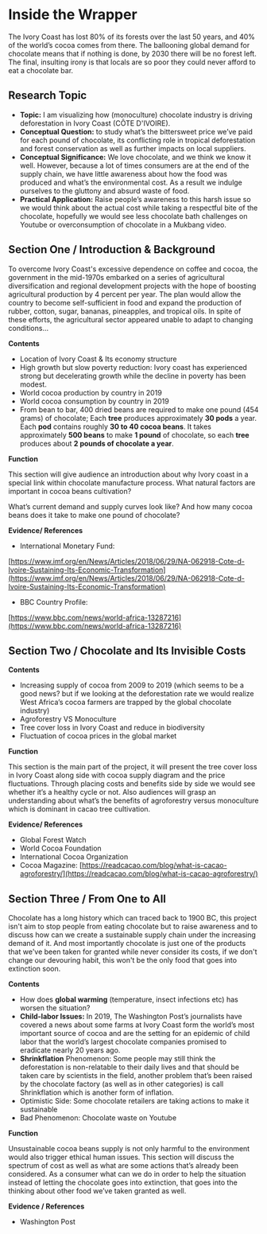 # **Inside the Wrapper**

The Ivory Coast has lost 80% of its forests over the last 50 years, and 40% of the world’s cocoa comes from there. The ballooning global demand for chocolate means that if nothing is done, by 2030 there will be no forest left. The final, insulting irony is that locals are so poor they could never afford to eat a chocolate bar.


## **Research Topic**

-   **Topic:** I am visualizing how (monoculture) chocolate industry is driving deforestation in Ivory Coast (CÔTE D'IVOIRE).
-   **Conceptual Question:** to study what’s the bittersweet price we’ve paid for each pound of chocolate, its conflicting role in tropical deforestation and forest conservation as well as further impacts on local suppliers.
-   **Conceptual Significance:** We love chocolate, and we think we know it well. However, because a lot of times consumers are at the end of the supply chain, we have little awareness about how the food was produced and what’s the environmental cost. As a result we indulge ourselves to the gluttony and absurd waste of food.
-   **Practical Application:** Raise people’s awareness to this harsh issue so we would think about the actual cost while taking a respectful bite of the chocolate, hopefully we would see less chocolate bath challenges on Youtube or overconsumption of chocolate in a Mukbang video.

  

## **Section One / Introduction & Background**

To overcome Ivory Coast's excessive dependence on coffee and cocoa, the government in the mid-1970s embarked on a series of agricultural diversification and regional development projects with the hope of boosting agricultural production by 4 percent per year. The plan would allow the country to become self-sufficient in food and expand the production of rubber, cotton, sugar, bananas, pineapples, and tropical oils. In spite of these efforts, the agricultural sector appeared unable to adapt to changing conditions...


**Contents**

-   Location of Ivory Coast & Its economy structure
-   High growth but slow poverty reduction: Ivory coast has experienced strong but decelerating growth while the decline in poverty has been modest.
-   World cocoa production by country in 2019
-   World cocoa consumption by country in 2019
-   From bean to bar, 400 dried beans are required to make one pound (454 grams) of chocolate; Each **tree** produces approximately **30 pods** a year. Each **pod** contains roughly **30 to 40 cocoa beans**. It takes approximately **500 beans** to make **1 pound** of chocolate, so each **tree** produces about **2 pounds of chocolate a year**.

 
**Function**

This section will give audience an introduction about why Ivory coast in a special link within chocolate manufacture process. What natural factors are important in cocoa beans cultivation?

What’s current demand and supply curves look like? And how many cocoa beans does it take to make one pound of chocolate?


**Evidence/ References**

- International Monetary Fund: 

[https://www.imf.org/en/News/Articles/2018/06/29/NA-062918-Cote-d-Ivoire-Sustaining-Its-Economic-Transformation](https://www.imf.org/en/News/Articles/2018/06/29/NA-062918-Cote-d-Ivoire-Sustaining-Its-Economic-Transformation)

- BBC Country Profile:

[https://www.bbc.com/news/world-africa-13287216](https://www.bbc.com/news/world-africa-13287216)
  

  

## **Section Two / Chocolate and Its Invisible Costs**

**Contents**

-   Increasing supply of cocoa from 2009 to 2019 (which seems to be a good news? but if we looking at the deforestation rate we would realize West Africa’s cocoa farmers are trapped by the global chocolate industry)
-   Agroforestry VS Monoculture
-   Tree cover loss in Ivory Coast and reduce in biodiversity
-   Fluctuation of cocoa prices in the global market


**Function**

This section is the main part of the project, it will present the tree cover loss in Ivory Coast along side with cocoa supply diagram and the price fluctuations. Through placing costs and benefits side by side we would see whether it’s a healthy cycle or not. Also audiences will grasp an understanding about what’s the benefits of agroforestry versus monoculture which is dominant in cacao tree cultivation.

**Evidence/ References**

-   Global Forest Watch
-   World Cocoa Foundation
-   International Cocoa Organization
-   Cocoa Magazine: [https://readcacao.com/blog/what-is-cacao-agroforestry/](https://readcacao.com/blog/what-is-cacao-agroforestry/)

  
## **Section Three / From One to All**

Chocolate has a long history which can traced back to 1900 BC, this project isn't aim to stop people from eating chocolate but to raise awareness and to discuss how can we create a sustainable supply chain under the increasing demand of it. And most importantly chocolate is just one of the products that we've been taken for granted while never consider its costs, if we don't change our devouring habit, this won't be the only food that goes into extinction soon.

**Contents**

-   How does **global warming** (temperature, insect infections etc) has worsen the situation?
-   **Child-labor Issues:** In 2019, The Washington Post’s journalists have covered a news about some farms at Ivory Coast form the world’s most important source of cocoa and are the setting for an epidemic of child labor that the world’s largest chocolate companies promised to eradicate nearly 20 years ago.
-   **Shrinkflation** Phenomenon: Some people may still think the deforestation is non-relatable to their daily lives and that should be taken care by scientists in the field, another problem that’s been raised by the chocolate factory (as well as in other categories) is call Shrinkflation which is another form of inflation.
-   Optimistic Side: Some chocolate retailers are taking actions to make it sustainable
-   Bad Phenomenon: Chocolate waste on Youtube

  

**Function**

Unsustainable cocoa beans supply is not only harmful to the environment would also trigger ethical human issues. This section will discuss the spectrum of cost as well as what are some actions that’s already been considered. As a consumer what can we do in order to help the situation instead of letting the chocolate goes into extinction, that goes into the thinking about other food we’ve taken granted as well.

**Evidence / References**

-   Washington Post
